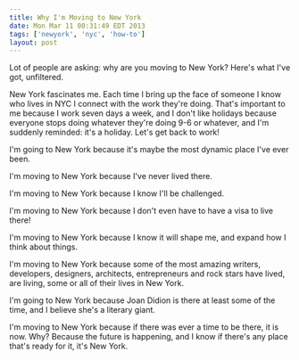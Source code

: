 ```yaml
---
title: Why I'm Moving to New York
date: Mon Mar 11 00:31:49 EDT 2013
tags: ['newyork', 'nyc', 'how-to']
layout: post
---
```


Lot of people are asking: why are you moving to New York? Here's what I've got, unfiltered. 

New York fascinates me. Each time I bring up the face of someone I know who lives in NYC I connect with the work they're doing. That's important to me because I work seven days a week, and I don't like holidays because everyone stops doing whatever they're doing 9-6 or whatever, and I'm suddenly reminded: it's a holiday. Let's get back to work! 

I'm going to New York because it's maybe the most dynamic place I've ever been.

I'm moving to New York because I've never lived there.

I'm moving to New York because I know I'll be challenged.

I'm moving to New York because I don't even have to have a visa to live there!

I'm moving to New York because I know it will shape me, and expand how I think about things.

I'm moving to New York because some of the most amazing writers, developers, designers, architects, entrepreneurs and rock stars have lived, are living, some or all of their lives in New York.

I'm going to New York because Joan Didion is there at least some of the time, and I believe she's a literary giant.

I'm moving to New York because if there was ever a time to be there, it is now. Why? Because the future is happening, and I know if there's any place that's ready for it, it's New York.